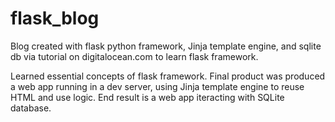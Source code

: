 # flask_blog
 Blog created with flask python framework, Jinja template engine, and sqlite db via tutorial on digitalocean.com to learn flask framework.

 Learned essential concepts of flask framework. Final product was produced a web app running in a dev server, using Jinja template engine to reuse HTML and use logic. End result is a web app iteracting with SQLite database.
